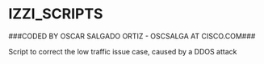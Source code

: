 # IZZI_SCRIPTS

###CODED BY OSCAR SALGADO ORTIZ - OSCSALGA AT CISCO.COM###

Script to correct the low traffic issue case, caused by a DDOS attack
